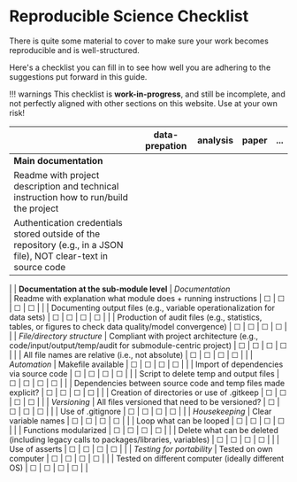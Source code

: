 # Reproducible Science Checklist 

There is quite some material to cover to make sure your work becomes
reproducible and is well-structured.

Here's a checklist you can fill in to see how well you are
adhering to the suggestions put forward in this guide.

!!! warnings
	This checklist is **work-in-progress**, and still be incomplete, and not perfectly aligned with other sections on this website.
	Use at your own risk!

	
|                                                                         | data-prepation | analysis    | paper       | ...     |
| ------------------------------------------------------------------------|:--------------:|:-----------:|:-----------:|:-------:|
| **Main documentation**
| Readme with project description and technical instruction how to run/build the project
| Authentication credentials stored outside of the repository (e.g., in a JSON file), NOT clear-text in source code
|
| **Documentation at the sub-module level**
| *Documentation*                           
| Readme with explanation what module does + running instructions | &#9744;        | &#9744;     | &#9744;     | &#9744; |    |
| Documenting output files (e.g., variable operationalization for data sets) | &#9744;        | &#9744;     | &#9744;     | &#9744; |    |
| Production of audit files (e.g., statistics, tables, or figures to check data quality/model convergence) | &#9744;        | &#9744;     | &#9744;     | &#9744; |    |
| *File/directory structure*
| Compliant with project architecture (e.g., code/input/output/temp/audit for submodule-centric project)  | &#9744;        | &#9744;     | &#9744;     | &#9744; |    |
| All file names are relative (i.e., not absolute) | &#9744;        | &#9744;     | &#9744;     | &#9744; |    |
| *Automation*
| Makefile available | &#9744;        | &#9744;     | &#9744;     | &#9744; |    |
| Import of dependencies via source code | &#9744;        | &#9744;     | &#9744;     | &#9744; |    |
| Script to delete temp and output files | &#9744;        | &#9744;     | &#9744;     | &#9744; |    |
| Dependencies between source code and temp files made explicit? | &#9744;        | &#9744;     | &#9744;     | &#9744; |    |
| Creation of directories or use of .gitkeep | &#9744;        | &#9744;     | &#9744;     | &#9744; |    |
| *Versioning*
| All files versioned that need to be versioned? | &#9744;        | &#9744;     | &#9744;     | &#9744; |    |
| Use of .gitignore | &#9744;        | &#9744;     | &#9744;     | &#9744; |    |
| *Housekeeping*
| Clear variable names | &#9744;        | &#9744;     | &#9744;     | &#9744; |    |
| Loop what can be looped | &#9744;        | &#9744;     | &#9744;     | &#9744; |    |
| Functions modularized | &#9744;        | &#9744;     | &#9744;     | &#9744; |    |
| Delete what can be deleted (including legacy calls to packages/libraries, variables) | &#9744;        | &#9744;     | &#9744;     | &#9744; |    |
| Use of asserts | &#9744;        | &#9744;     | &#9744;     | &#9744; |    |
| *Testing for portability*
| Tested on own computer | &#9744;        | &#9744;     | &#9744;     | &#9744; |    |
| Tested on different computer (ideally different OS) | &#9744;        | &#9744;     | &#9744;     | &#9744; |    |

